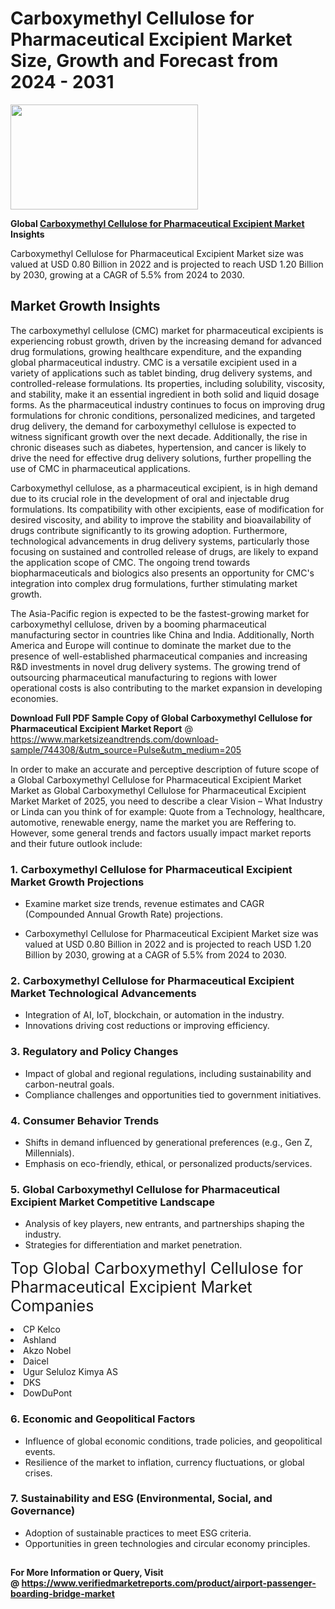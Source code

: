<H1>Carboxymethyl Cellulose for Pharmaceutical Excipient Market Size, Growth and Forecast from 2024 - 2031</H1><img class="aligncenter size-medium wp-image-584254" src="https://thirdeyenews.in/wp-content/uploads/2024/09/Global-Market-Research-300x168.jpeg" alt="" width="300" height="168" /><p><strong>Global&nbsp;<a href="https://www.marketsizeandtrends.com/download-sample/744308/&amp;utm_source=Pulse&amp;utm_medium=205">Carboxymethyl Cellulose for Pharmaceutical Excipient Market</a> Insights</strong></p><p>Carboxymethyl Cellulose for Pharmaceutical Excipient Market size was valued at USD 0.80 Billion in 2022 and is projected to reach USD 1.20 Billion by 2030, growing at a CAGR of 5.5% from 2024 to 2030.</p><p><h2>Market Growth Insights</h2> The carboxymethyl cellulose (CMC) market for pharmaceutical excipients is experiencing robust growth, driven by the increasing demand for advanced drug formulations, growing healthcare expenditure, and the expanding global pharmaceutical industry. CMC is a versatile excipient used in a variety of applications such as tablet binding, drug delivery systems, and controlled-release formulations. Its properties, including solubility, viscosity, and stability, make it an essential ingredient in both solid and liquid dosage forms. As the pharmaceutical industry continues to focus on improving drug formulations for chronic conditions, personalized medicines, and targeted drug delivery, the demand for carboxymethyl cellulose is expected to witness significant growth over the next decade. Additionally, the rise in chronic diseases such as diabetes, hypertension, and cancer is likely to drive the need for effective drug delivery solutions, further propelling the use of CMC in pharmaceutical applications. <p>Carboxymethyl cellulose, as a pharmaceutical excipient, is in high demand due to its crucial role in the development of oral and injectable drug formulations. Its compatibility with other excipients, ease of modification for desired viscosity, and ability to improve the stability and bioavailability of drugs contribute significantly to its growing adoption. Furthermore, technological advancements in drug delivery systems, particularly those focusing on sustained and controlled release of drugs, are likely to expand the application scope of CMC. The ongoing trend towards biopharmaceuticals and biologics also presents an opportunity for CMC's integration into complex drug formulations, further stimulating market growth.</p> <p>The Asia-Pacific region is expected to be the fastest-growing market for carboxymethyl cellulose, driven by a booming pharmaceutical manufacturing sector in countries like China and India. Additionally, North America and Europe will continue to dominate the market due to the presence of well-established pharmaceutical companies and increasing R&D investments in novel drug delivery systems. The growing trend of outsourcing pharmaceutical manufacturing to regions with lower operational costs is also contributing to the market expansion in developing economies.</p> </p><p><span class=""><strong>Download Full PDF Sample Copy of Global Carboxymethyl Cellulose for Pharmaceutical Excipient Market Report</strong> @ <a href="https://www.marketsizeandtrends.com/download-sample/744308/&amp;utm_source=Pulse&amp;utm_medium=205" target="_blank">https://www.marketsizeandtrends.com/download-sample/744308/&amp;utm_source=Pulse&amp;utm_medium=205</a></span></p><p>In order to make an accurate and perceptive description of future scope of a Global&nbsp;Carboxymethyl Cellulose for Pharmaceutical Excipient Market Market as Global&nbsp;Carboxymethyl Cellulose for Pharmaceutical Excipient Market Market of 2025, you need to describe a clear Vision &ndash; What Industry or Linda can you think of for example: Quote from a Technology, healthcare, automotive, renewable energy, name the market you are Reffering to. However, some general trends and factors usually impact market reports and their future outlook include:</p><h3>1.&nbsp;<strong>Carboxymethyl Cellulose for Pharmaceutical Excipient Market Growth Projections</strong></h3><ul><li>Examine market size trends, revenue estimates and CAGR (Compounded Annual Growth Rate) projections.</li><li><p>Carboxymethyl Cellulose for Pharmaceutical Excipient Market size was valued at USD 0.80 Billion in 2022 and is projected to reach USD 1.20 Billion by 2030, growing at a CAGR of 5.5% from 2024 to 2030.</p></li></ul><h3>2.&nbsp;<strong>Carboxymethyl Cellulose for Pharmaceutical Excipient Market Technological Advancements</strong></h3><ul><li>Integration of AI, IoT, blockchain, or automation in the industry.</li><li>Innovations driving cost reductions or improving efficiency.</li></ul><h3>3.&nbsp;<strong>Regulatory and Policy Changes</strong></h3><ul><li>Impact of global and regional regulations, including sustainability and carbon-neutral goals.</li><li>Compliance challenges and opportunities tied to government initiatives.</li></ul><h3>4.&nbsp;<strong>Consumer Behavior Trends</strong></h3><ul><li>Shifts in demand influenced by generational preferences (e.g., Gen Z, Millennials).</li><li>Emphasis on eco-friendly, ethical, or personalized products/services.</li></ul><h3>5.&nbsp;<strong>Global Carboxymethyl Cellulose for Pharmaceutical Excipient Market Competitive Landscape</strong></h3><ul><li>Analysis of key players, new entrants, and partnerships shaping the industry.</li><li>Strategies for differentiation and market penetration.</li></ul><p data-pm-slice="1 1 []"><span style="color: inherit; font-family: inherit; font-size: 25px;">Top Global Carboxymethyl Cellulose for Pharmaceutical Excipient Market Companies</span></p><div class="" data-test-id=""><p><li>CP Kelco</li><li> Ashland</li><li> Akzo Nobel</li><li> Daicel</li><li> Ugur Seluloz Kimya AS</li><li> DKS</li><li> DowDuPont</li></p></div><h3>6.&nbsp;<strong>Economic and Geopolitical Factors</strong></h3><ul><li>Influence of global economic conditions, trade policies, and geopolitical events.</li><li>Resilience of the market to inflation, currency fluctuations, or global crises.</li></ul><h3>7.&nbsp;<strong>Sustainability and ESG (Environmental, Social, and Governance)</strong></h3><ul><li>Adoption of sustainable practices to meet ESG criteria.</li><li>Opportunities in green technologies and circular economy principles.</li></ul><h2><strong style="font-size: 14px;">For More Information or Query, Visit @&nbsp;</strong><a style="background-color: #ffffff; font-size: 14px;" href="https://www.marketsizeandtrends.com/report/carboxymethyl-cellulose-for-pharmaceutical-excipient-market/" target="_blank">https://www.verifiedmarketreports.com/product/airport-passenger-boarding-bridge-market</a></h2>
